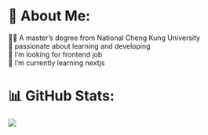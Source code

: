 # 👋 About Me:

👨‍🎓 A master’s degree from National Cheng Kung University<br>
🔭 passionate about learning and developing<br>
🤝 I’m looking for frontend job<br>
🌱 I’m currently learning nextjs<br>

# 📊 GitHub Stats:
![](https://github-readme-stats.vercel.app/api/top-langs/?username=jerryhuangyu&theme=dark&hide_border=false&include_all_commits=false&count_private=true&layout=compact)
